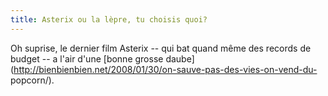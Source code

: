 ```yaml
---
title: Asterix ou la lèpre, tu choisis quoi?
---
```


Oh suprise, le dernier film Asterix -- qui bat quand même des records de
budget -- a l'air d'une [bonne grosse
daube](http://bienbienbien.net/2008/01/30/on-sauve-pas-des-vies-on-vend-du-
popcorn/).

